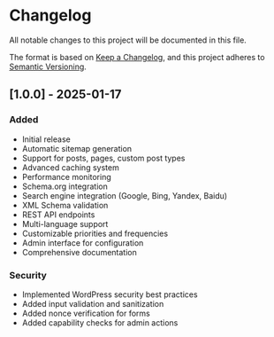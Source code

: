 # Changelog
All notable changes to this project will be documented in this file.

The format is based on [Keep a Changelog](https://keepachangelog.com/en/1.0.0/),
and this project adheres to [Semantic Versioning](https://semver.org/spec/v2.0.0.html).

## [1.0.0] - 2025-01-17
### Added
- Initial release
- Automatic sitemap generation
- Support for posts, pages, custom post types
- Advanced caching system
- Performance monitoring
- Schema.org integration
- Search engine integration (Google, Bing, Yandex, Baidu)
- XML Schema validation
- REST API endpoints
- Multi-language support
- Customizable priorities and frequencies
- Admin interface for configuration
- Comprehensive documentation

### Security
- Implemented WordPress security best practices
- Added input validation and sanitization
- Added nonce verification for forms
- Added capability checks for admin actions